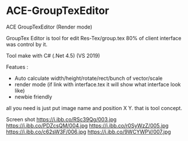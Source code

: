 # ACE-GroupTexEditor
ACE GroupTexEditor (Render mode)

GroupTex Editor is tool for edit Res-Tex/group.tex
80% of client interface was control by it.

Tool make with C# (.Net 4.5) (VS 2019)

Featues :
- Auto calculate width/height/rotate/rect/bunch of vector/scale
- render mode (if link with interface.tex it will show what interface look like)
- newbie friendly

all you need is just put image name and position X Y. that is tool concept.

Screen shot
https://i.ibb.co/RSc39Qg/003.jpg
https://i.ibb.co/PDZcsQM/004.jpg
https://i.ibb.co/r0SyWzZ/005.jpg
https://i.ibb.co/c62sW3F/006.jpg
https://i.ibb.co/9WCYWPV/007.jpg
